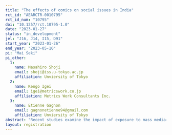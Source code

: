 ```yaml
---
title: "The effects of comics on social issues in India"
rct_id: "AEARCTR-0010795"
rct_id_num: "10795"
doi: "10.1257/rct.10795-1.0"
date: "2023-01-27"
status: "in_development"
jel: "J16, J14, I15, D91"
start_year: "2023-01-26"
end_year: "2023-05-10"
pi: "Mai Seki"
pi_other:
  1:
    name: Masahiro Shoji
    email: shoji@iss.u-tokyo.ac.jp
    affiliation: Unviersity of Tokyo
  2:
    name: Kengo Igei
    email: igei@metricswork.co.jp
    affiliation: Metrics Work Consultants Inc.
  3:
    name: Etienne Gagnon
    email: gagnonetienne94@gmail.com
    affiliation: Unviersity of Tokyo
abstract: "Recent studies examine the impact of exposure to mass media—such as the TV programs that incorporate educational elements into an entertainment program (i.e., edutainment)—on individuals’ attitudes to and awareness of social issues in their country, such as gender issues. In this study, we conduct a field experiment in India to evaluate the impact of providing/delivering Japanese comics with pro-social messages on the attitude to the issues of gender, discrimination against people with disabilities, and public health."
layout: registration
---
```



